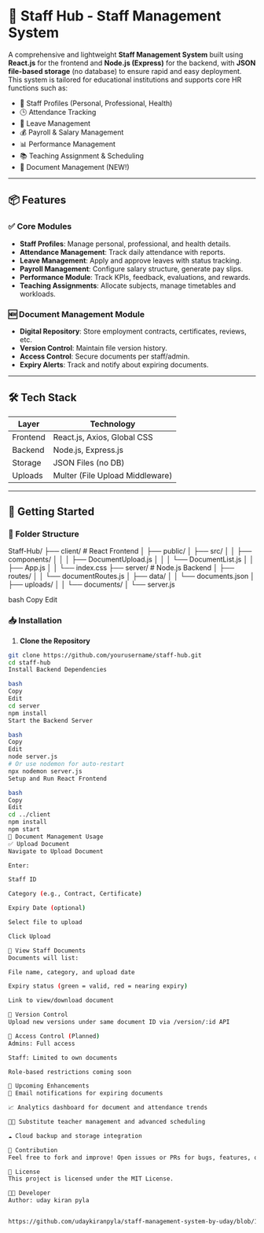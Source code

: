 
# 📘 Staff Hub - Staff Management System

A comprehensive and lightweight **Staff Management System** built using **React.js** for the frontend and **Node.js (Express)** for the backend, with **JSON file-based storage** (no database) to ensure rapid and easy deployment. This system is tailored for educational institutions and supports core HR functions such as:

- 👤 Staff Profiles (Personal, Professional, Health)
- 🕒 Attendance Tracking
- 📝 Leave Management
- 💰 Payroll & Salary Management
- 📊 Performance Management
- 📚 Teaching Assignment & Scheduling
- 📂 Document Management (NEW!)

---

## 📦 Features

### ✅ Core Modules
- **Staff Profiles**: Manage personal, professional, and health details.
- **Attendance Management**: Track daily attendance with reports.
- **Leave Management**: Apply and approve leaves with status tracking.
- **Payroll Management**: Configure salary structure, generate pay slips.
- **Performance Module**: Track KPIs, feedback, evaluations, and rewards.
- **Teaching Assignments**: Allocate subjects, manage timetables and workloads.

### 🆕 Document Management Module
- **Digital Repository**: Store employment contracts, certificates, reviews, etc.
- **Version Control**: Maintain file version history.
- **Access Control**: Secure documents per staff/admin.
- **Expiry Alerts**: Track and notify about expiring documents.

---

## 🛠️ Tech Stack

| Layer       | Technology         |
|-------------|--------------------|
| Frontend    | React.js, Axios, Global CSS |
| Backend     | Node.js, Express.js |
| Storage     | JSON Files (no DB) |
| Uploads     | Multer (File Upload Middleware) |

---

## 🚀 Getting Started

### 📁 Folder Structure

Staff-Hub/ ├── client/ # React Frontend │ ├── public/ │ ├── src/ │ │ ├── components/ │ │ │ ├── DocumentUpload.js │ │ │ └── DocumentList.js │ │ ├── App.js │ │ └── index.css ├── server/ # Node.js Backend │ ├── routes/ │ │ └── documentRoutes.js │ ├── data/ │ │ └── documents.json │ ├── uploads/ │ │ └── documents/ │ └── server.js

bash
Copy
Edit

### 📥 Installation

1. **Clone the Repository**

```bash
git clone https://github.com/yourusername/staff-hub.git
cd staff-hub
Install Backend Dependencies

bash
Copy
Edit
cd server
npm install
Start the Backend Server

bash
Copy
Edit
node server.js
# Or use nodemon for auto-restart
npx nodemon server.js
Setup and Run React Frontend

bash
Copy
Edit
cd ../client
npm install
npm start
📂 Document Management Usage
✅ Upload Document
Navigate to Upload Document

Enter:

Staff ID

Category (e.g., Contract, Certificate)

Expiry Date (optional)

Select file to upload

Click Upload

📃 View Staff Documents
Documents will list:

File name, category, and upload date

Expiry status (green = valid, red = nearing expiry)

Link to view/download document

🔁 Version Control
Upload new versions under same document ID via /version/:id API

🔐 Access Control (Planned)
Admins: Full access

Staff: Limited to own documents

Role-based restrictions coming soon

📅 Upcoming Enhancements
📧 Email notifications for expiring documents

📈 Analytics dashboard for document and attendance trends

🧑‍🏫 Substitute teacher management and advanced scheduling

☁️ Cloud backup and storage integration

🤝 Contribution
Feel free to fork and improve! Open issues or PRs for bugs, features, or ideas.

📃 License
This project is licensed under the MIT License.

👨‍💻 Developer
Author: uday kiran pyla


https://github.com/udaykiranpyla/staff-management-system-by-uday/blob/1a0df508b987a6681302fdf8545365d513d4a78b/Screenshot%202025-04-06%20152232.png





